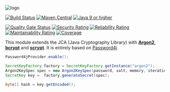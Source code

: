 ![logo](https://i.imgur.com/m7Zr8cf.png "Password4j JCA")

[![Build Status](https://travis-ci.org/Password4j/password4j-jca.svg?branch=main)](https://travis-ci.org/Password4j/password4j-jca)
[![Maven Central](https://img.shields.io/badge/maven_central-coming_soon-purple)](https://docs.oracle.com/javase/9/)
[![Java 9 or higher](https://img.shields.io/badge/JDK-9%2B-007396)](https://docs.oracle.com/javase/9/)

[![Quality Gate Status](https://sonarcloud.io/api/project_badges/measure?project=Password4j_password4j-jca&metric=alert_status)](https://sonarcloud.io/dashboard?id=Password4j_password4j-jca)
[![Security Rating](https://sonarcloud.io/api/project_badges/measure?project=Password4j_password4j-jca&metric=security_rating)](https://sonarcloud.io/dashboard?id=Password4j_password4j-jca)
[![Reliability Rating](https://sonarcloud.io/api/project_badges/measure?project=Password4j_password4j-jca&metric=reliability_rating)](https://sonarcloud.io/dashboard?id=Password4j_password4j-jca)
[![Maintainability Rating](https://sonarcloud.io/api/project_badges/measure?project=Password4j_password4j-jca&metric=sqale_rating)](https://sonarcloud.io/dashboard?id=Password4j_password4j-jca)
[![Coverage](https://sonarcloud.io/api/project_badges/measure?project=Password4j_password4j-jca&metric=coverage)](https://sonarcloud.io/dashboard?id=Password4j_password4j-jca)

This module extends the JCA (Java Cryptography Library) with **[Argon2](https://en.wikipedia.org/wiki/Argon2)**, **[bcrypt](https://en.wikipedia.org/wiki/Bcrypt)** and **[scrypt](https://en.wikipedia.org/wiki/Scrypt)**. It is entirely based on [Password4j](https://github.com/Password4j/password4j).


```java
Password4jProvider.enable();

SecretKeyFactory factory = SecretKeyFactory.getInstance("argon2");
Argon2KeySpec spec = new Argon2KeySpec(password, salt, memory, iterations, parallelization, length, type, version);
SecretKey key =  factory.generateSecret(spec);

byte[] hash = key.getEncoded();
```
